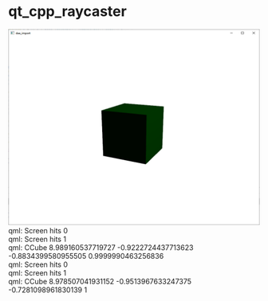 # qt_cpp_raycaster

![alt text](sample.png)
<br/>
qml: Screen hits 0<br/>
qml: Screen hits 1<br/>
qml:   CCube 8.989160537719727 -0.9222724437713623 -0.8834399580955505 0.9999990463256836<br/>
qml: Screen hits 0<br/>
qml: Screen hits 1<br/>
qml:   CCube 8.978507041931152 -0.9513967633247375 -0.7281098961830139 1<br/>